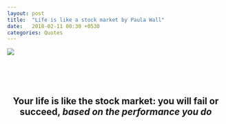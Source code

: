 ```yaml
---
layout: post
title:  "Life is like a stock market by Paula Wall"
date:   2018-02-11 00:30 +0530
categories: Quotes
---
```



<p algin="center">
    <img src="https://blogs.rajendraarora.com/assets/img/life-is-like-a-stock-market.jpg" data-canonical-src="https://blogs.rajendraarora.com/assets/img/life-is-like-a-stock-market.jpg" />
</p>

<br />
<br />
<br />
<h2 align="center">
    Your life is like the stock market: <strong>you will fail or succeed</strong>, <i>based on the performance you do</i>
</h2>